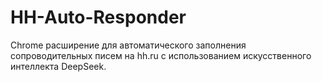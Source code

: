 # HH-Auto-Responder
Chrome расширение для автоматического заполнения сопроводительных писем на hh.ru с использованием искусственного интеллекта DeepSeek.
